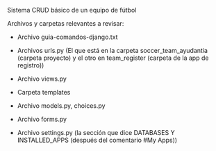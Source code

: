 Sistema CRUD básico de un equipo de fútbol

Archivos y carpetas relevantes a revisar:

- Archivo guia-comandos-django.txt

- Archivos urls.py (El que está en la carpeta soccer_team_ayudantia (carpeta proyecto) y el otro en team_register (carpeta de la app de registro))

- Archivo views.py

- Carpeta templates

- Archivo models.py, choices.py

- Archivo forms.py

- Archivo settings.py (la sección que dice DATABASES Y INSTALLED_APPS (después del comentario #My Apps))

